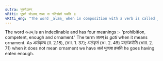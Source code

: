 ```yaml
---
sutra: भूषणेऽलम्
vRtti: भूषणे योऽलम् शब्दः स गतिसंज्ञो भवति ॥
vRtti_eng: "The word _alam_ when in composition with a verb is called _gati_, when used in the sense of 'ornament.'"
---
```

The word अलम् is an indeclinable and has four meanings :- 'prohibition, competent, enough and ornament.' The term अलम् is _gati_ when it means ornament.
As अलंकृत्य (II. 2.18), (VII. 1. 37); अलंकृतं (VI. 2. 49) यदलंकरोति (VIII. 2. 71) when it does not mean ornament we have अलं भुक्त्वा व्रजति he goes having eaten enough.
